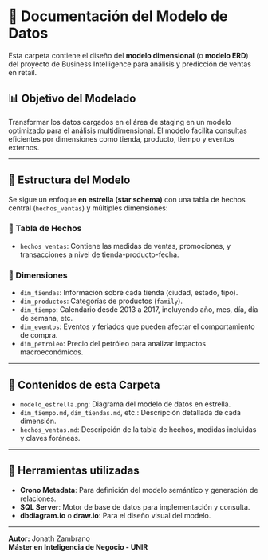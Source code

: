 # 📐 Documentación del Modelo de Datos

Esta carpeta contiene el diseño del **modelo dimensional** (o **modelo ERD**) del proyecto de Business Intelligence para análisis y predicción de ventas en retail.

## 📊 Objetivo del Modelado

Transformar los datos cargados en el área de staging en un modelo optimizado para el análisis multidimensional. El modelo facilita consultas eficientes por dimensiones como tienda, producto, tiempo y eventos externos.

---

## 🧱 Estructura del Modelo

Se sigue un enfoque **en estrella (star schema)** con una tabla de hechos central (`hechos_ventas`) y múltiples dimensiones:

### 🔹 Tabla de Hechos
- `hechos_ventas`: Contiene las medidas de ventas, promociones, y transacciones a nivel de tienda-producto-fecha.

### 🔸 Dimensiones
- `dim_tiendas`: Información sobre cada tienda (ciudad, estado, tipo).
- `dim_productos`: Categorías de productos (`family`).
- `dim_tiempo`: Calendario desde 2013 a 2017, incluyendo año, mes, día, día de semana, etc.
- `dim_eventos`: Eventos y feriados que pueden afectar el comportamiento de compra.
- `dim_petroleo`: Precio del petróleo para analizar impactos macroeconómicos.

---

## 📄 Contenidos de esta Carpeta

- `modelo_estrella.png`: Diagrama del modelo de datos en estrella.
- `dim_tiempo.md`, `dim_tiendas.md`, etc.: Descripción detallada de cada dimensión.
- `hechos_ventas.md`: Descripción de la tabla de hechos, medidas incluidas y claves foráneas.

---

## 🧩 Herramientas utilizadas

- **Crono Metadata**: Para definición del modelo semántico y generación de relaciones.
- **SQL Server**: Motor de base de datos para implementación y consulta.
- **dbdiagram.io** o **draw.io**: Para el diseño visual del modelo.

---

**Autor:** Jonath Zambrano  
**Máster en Inteligencia de Negocio - UNIR**
